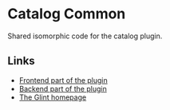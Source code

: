 # Catalog Common

Shared isomorphic code for the catalog plugin.

## Links

- [Frontend part of the plugin](https://github.com/kozmoai/glint/tree/master/plugins/catalog)
- [Backend part of the plugin](https://github.com/kozmoai/glint/tree/master/plugins/catalog-backend)
- [The Glint homepage](https://glint.io)
